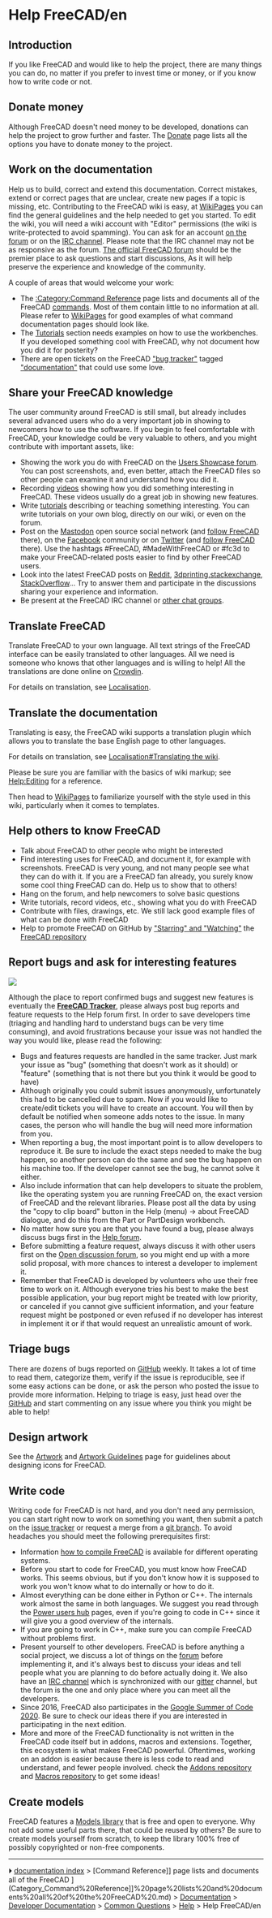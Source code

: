 # Help FreeCAD/en
## Introduction

If you like FreeCAD and would like to help the project, there are many things you can do, no matter if you prefer to invest time or money, or if you know how to write code or not.

## Donate money 

Although FreeCAD doesn\'t need money to be developed, donations can help the project to grow further and faster. The [Donate](Donate.md) page lists all the options you have to donate money to the project.

## Work on the documentation 

Help us to build, correct and extend this documentation. Correct mistakes, extend or correct pages that are unclear, create new pages if a topic is missing, etc. Contributing to the FreeCAD wiki is easy, at [WikiPages](WikiPages.md) you can find the general guidelines and the help needed to get you started. To edit the wiki, you will need a wiki account with \"Editor\" permissions (the wiki is write-protected to avoid spamming). You can ask for an account [on the forum](http://forum.freecadweb.org/viewtopic.php?f=21&t=6830) or on the [IRC channel](https://wiki.freecadweb.org/Help#Chat). Please note that the IRC channel may not be as responsive as the forum. [The official FreeCAD forum](https://forum.freecadweb.org) should be the premier place to ask questions and start discussions, As it will help preserve the experience and knowledge of the community.

A couple of areas that would welcome your work:

-   The [:Category:Command Reference](:Category_Command_Reference.md) page lists and documents all of the FreeCAD [commands](command.md). Most of them contain little to no information at all. Please refer to [WikiPages](WikiPages.md) for good examples of what command documentation pages should look like.
-   The [Tutorials](Tutorials.md) section needs examples on how to use the workbenches. If you developed something cool with FreeCAD, why not document how you did it for posterity?
-   There are open tickets on the FreeCAD [\"bug tracker\"](https://github.com/FreeCAD/FreeCAD/issues) tagged [\"documentation\"](https://github.com/FreeCAD/FreeCAD/issues?q=is%3Aopen+is%3Aissue+label%3Adocumentation) that could use some love.

## Share your FreeCAD knowledge 

The user community around FreeCAD is still small, but already includes several advanced users who do a very important job in showing to newcomers how to use the software. If you begin to feel comfortable with FreeCAD, your knowledge could be very valuable to others, and you might contribute with important assets, like:

-   Showing the work you do with FreeCAD on the [Users Showcase forum](http://forum.freecadweb.org/viewforum.php?f=24). You can post screenshots, and, even better, attach the FreeCAD files so other people can examine it and understand how you did it.
-   Recording [videos](http://www.youtube.com/user/FreeCADNews) showing how you did something interesting in FreeCAD. These videos usually do a great job in showing new features.
-   Write [tutorials](http://freecad-tutorial.blogspot.com/) describing or teaching something interesting. You can write tutorials on your own blog, directly on our wiki, or even on the forum.
-   Post on the [Mastodon](https://joinmastodon.org/) open source social network (and [follow FreeCAD](https://fosstodon.org/@FreeCAD) there), on the [Facebook](https://www.facebook.com/groups/416491481766626) community or on [Twitter](https://twitter.com) (and [follow FreeCAD](https://twitter.com/FreeCADNews) there). Use the hashtags #FreeCAD, #MadeWithFreeCAD or #fc3d to make your FreeCAD-related posts easier to find by other FreeCAD users.
-   Look into the latest FreeCAD posts on [Reddit](https://www.reddit.com/search/?q=freecad&type=link&sort=new), [3dprinting.stackexchange](https://3dprinting.stackexchange.com/search?tab=newest&q=freecad), [StackOverflow](https://stackoverflow.com/search?q=freecad)\... Try to answer them and participate in the discussions sharing your experience and information.
-   Be present at the FreeCAD IRC channel or [other chat groups](https://www.freecadweb.org/wiki/Help#Chat).

## Translate FreeCAD 

Translate FreeCAD to your own language. All text strings of the FreeCAD interface can be easily translated to other languages. All we need is someone who knows that other languages and is willing to help! All the translations are done online on [Crowdin](http://crowdin.net/project/freecad).

For details on translation, see [Localisation](Localisation.md).

## Translate the documentation 

Translating is easy, the FreeCAD wiki supports a translation plugin which allows you to translate the base English page to other languages.

For details on translation, see [Localisation#Translating the wiki](Localisation#Translating_the_wiki.md).

Please be sure you are familiar with the basics of wiki markup; see [Help:Editing](Help_Editing.md) for a reference.

Then head to [WikiPages](WikiPages.md) to familiarize yourself with the style used in this wiki, particularly when it comes to templates.

## Help others to know FreeCAD 

-   Talk about FreeCAD to other people who might be interested
-   Find interesting uses for FreeCAD, and document it, for example with screenshots. FreeCAD is very young, and not many people see what they can do with it. If you are a FreeCAD fan already, you surely know some cool thing FreeCAD can do. Help us to show that to others!
-   Hang on the forum, and help newcomers to solve basic questions
-   Write tutorials, record videos, etc., showing what you do with FreeCAD
-   Contribute with files, drawings, etc. We still lack good example files of what can be done with FreeCAD
-   Help to promote FreeCAD on GitHub by [\"Starring\" and \"Watching\"](https://help.github.com/articles/be-social/#watch-a-project) the [FreeCAD repository](https://github.com/FreeCAD/FreeCAD)

## Report bugs and ask for interesting features 

![](images/Bugreport-workflow.png )

Although the place to report confirmed bugs and suggest new features is eventually the **[FreeCAD Tracker](tracker.md)**, please always post bug reports and feature requests to the Help forum first. In order to save developers time (triaging and handling hard to understand bugs can be very time consuming), and avoid frustrations because your issue was not handled the way you would like, please read the following:

-   Bugs and features requests are handled in the same tracker. Just mark your issue as \"bug\" (something that doesn\'t work as it should) or \"feature\" (something that is not there but you think it would be good to have)
-   Although originally you could submit issues anonymously, unfortunately this had to be cancelled due to spam. Now if you would like to create/edit tickets you will have to create an account. You will then by default be notified when someone adds notes to the issue. In many cases, the person who will handle the bug will need more information from you.
-   When reporting a bug, the most important point is to allow developers to reproduce it. Be sure to include the exact steps needed to make the bug happen, so another person can do the same and see the bug happen on his machine too. If the developer cannot see the bug, he cannot solve it either.
-   Also include information that can help developers to situate the problem, like the operating system you are running FreeCAD on, the exact version of FreeCAD and the relevant libraries. Please post all the data by using the \"copy to clip board\" button in the Help (menu) → about FreeCAD dialogue, and do this from the Part or PartDesign workbench.
-   No matter how sure you are that you have found a bug, please always discuss bugs first in the [Help forum](http://forum.freecadweb.org/viewforum.php?f=3).
-   Before submitting a feature request, always discuss it with other users first on the [Open discussion forum](http://forum.freecadweb.org/viewforum.php?f=8), so you might end up with a more solid proposal, with more chances to interest a developer to implement it.
-   Remember that FreeCAD is developed by volunteers who use their free time to work on it. Although everyone tries his best to make the best possible application, your bug report might be treated with low priority, or canceled if you cannot give sufficient information, and your feature request might be postponed or even refused if no developer has interest in implement it or if that would request an unrealistic amount of work.

## Triage bugs 

There are dozens of bugs reported on [GitHub](https://github.com/FreeCAD/FreeCAD/issues) weekly. It takes a lot of time to read them, categorize them, verify if the issue is reproducible, see if some easy actions can be done, or ask the person who posted the issue to provide more information. Helping to triage is easy, just head over the [GitHub](https://github.com/FreeCAD/FreeCAD/issues) and start commenting on any issue where you think you might be able to help!

## Design artwork 

See the [Artwork](Artwork.md) and [Artwork Guidelines](Artwork_Guidelines.md) page for guidelines about designing icons for FreeCAD.

## Write code 

Writing code for FreeCAD is not hard, and you don\'t need any permission, you can start right now to work on something you want, then submit a patch on the [issue tracker](https://github.com/FreeCAD/FreeCAD/issues) or request a merge from a [git branch](https://github.com/FreeCAD). To avoid headaches you should meet the following prerequisites first:

-   Information [how to compile FreeCAD](Developer_hub#Compiling_FreeCAD.md) is available for different operating systems.
-   Before you start to code for FreeCAD, you must know how FreeCAD works. This seems obvious, but if you don\'t know how it is supposed to work you won\'t know what to do internally or how to do it.
-   Almost everything can be done either in Python or C++. The internals work almost the same in both languages. We suggest you read through the [Power users hub](Power_users_hub.md) pages, even if you\'re going to code in C++ since it will give you a good overview of the internals.
-   If you are going to work in C++, make sure you can compile FreeCAD without problems first.
-   Present yourself to other developers. FreeCAD is before anything a social project, we discuss a lot of things on the [forum](http://forum.freecadweb.org) before implementing it, and it\'s always best to discuss your ideas and tell people what you are planning to do before actually doing it. We also have an [IRC channel](irc://chat.freenode.net/freecad) which is synchronized with our [gitter](https://gitter.im/FreeCAD/FreeCAD) channel, but the forum is the one and only place where you can meet all the developers.
-   Since 2016, FreeCAD also participates in the [Google Summer of Code 2020](Google_Summer_of_Code_2020.md). Be sure to check our ideas there if you are interested in participating in the next edition.
-   More and more of the FreeCAD functionality is not written in the FreeCAD code itself but in addons, macros and extensions. Together, this ecosystem is what makes FreeCAD powerful. Oftentimes, working on an addon is easier because there is less code to read and understand, and fewer people involved. check the [Addons repository](https://github.com/FreeCAD/FreeCAD-addons) and [Macros repository](https://github.com/FreeCAD/FreeCAD-macros) to get some ideas!

## Create models 

FreeCAD features a [Models library](https://github.com/FreeCAD/FreeCAD-library) that is free and open to everyone. Why not add some useful parts there, that could be reused by others? Be sure to create models yourself from scratch, to keep the library 100% free of possibly copyrighted or non-free components.



---
⏵ [documentation index](../README.md) > [Command Reference]] page lists and documents all of the FreeCAD ](Category_Command%20Reference]]%20page%20lists%20and%20documents%20all%20of%20the%20FreeCAD%20.md) > [Documentation](Category_Documentation.md) > [Developer Documentation](Category_Developer%20Documentation.md) > [Common Questions](Category_Common%20Questions.md) > [Help](Help_Workbench.md) > Help FreeCAD/en

